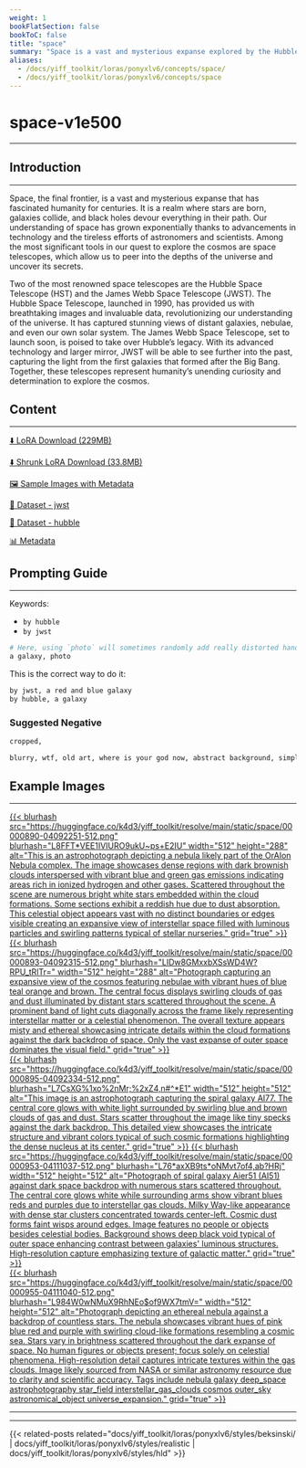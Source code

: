 ```yaml
---
weight: 1
bookFlatSection: false
bookToC: false
title: "space"
summary: "Space is a vast and mysterious expanse explored by the Hubble and James Webb Spaces Space Telescopes."
aliases:
  - /docs/yiff_toolkit/loras/ponyxlv6/concepts/space/
  - /docs/yiff_toolkit/loras/ponyxlv6/concepts/space
---
```


<!--markdownlint-disable MD025 MD033 -->

# space-v1e500

---

## Introduction

---

Space, the final frontier, is a vast and mysterious expanse that has fascinated humanity for centuries. It is a realm where stars are born, galaxies collide, and black holes devour everything in their path. Our understanding of space has grown exponentially thanks to advancements in technology and the tireless efforts of astronomers and scientists. Among the most significant tools in our quest to explore the cosmos are space telescopes, which allow us to peer into the depths of the universe and uncover its secrets.

Two of the most renowned space telescopes are the Hubble Space Telescope (HST) and the James Webb Space Telescope (JWST). The Hubble Space Telescope, launched in 1990, has provided us with breathtaking images and invaluable data, revolutionizing our understanding of the universe. It has captured stunning views of distant galaxies, nebulae, and even our own solar system. The James Webb Space Telescope, set to launch soon, is poised to take over Hubble’s legacy. With its advanced technology and larger mirror, JWST will be able to see further into the past, capturing the light from the first galaxies that formed after the Big Bang. Together, these telescopes represent humanity’s unending curiosity and determination to explore the cosmos.

## Content

---

[⬇️ LoRA Download (229MB)](https://huggingface.co/k4d3/yiff_toolkit/resolve/main/ponyxl_loras/space-v1e500.safetensors?download=true)

[⬇️ Shrunk LoRA Download (33.8MB)](https://huggingface.co/k4d3/yiff_toolkit/resolve/main/ponyxl_loras_shrunk_2/space-v1e500_frockpt1_th-3.55.safetensors?download=true)

[🖼️ Sample Images with Metadata](https://huggingface.co/k4d3/yiff_toolkit/tree/main/static/{})

[📐 Dataset - jwst](https://huggingface.co/datasets/k4d3/furry/tree/main/by_jwst)

[📐 Dataset - hubble](https://huggingface.co/datasets/k4d3/furry/tree/main/by_hubble)

[📊 Metadata](https://huggingface.co/k4d3/yiff_toolkit/raw/main/ponyxl_loras/space-v1e500.json)

## Prompting Guide

---

Keywords:

- `by hubble`
- `by jwst`

```r
# Here, using `photo` will sometimes randomly add really distorted hands.
a galaxy, photo
```

This is the correct way to do it:

```r
by jwst, a red and blue galaxy
by hubble, a galaxy
```

### Suggested Negative

```md
cropped,

blurry, wtf, old art, where is your god now, abstract background, simple background, cropped
```

## Example Images

---

<div class="image-grid">
    <div class="image-grid-container">

<a href="https://huggingface.co/k4d3/yiff_toolkit/resolve/main/static/space/00000890-04092251.png">
{{< blurhash
src="https://huggingface.co/k4d3/yiff_toolkit/resolve/main/static/space/00000890-04092251-512.png"
    blurhash="L8FFT*VEE1IVIURO9ukU~ps+E2IU"
    width="512"
    height="288"
    alt="This is an astrophotograph depicting a nebula likely part of the OrAIon Nebula complex. The image showcases dense regions with dark brownish clouds interspersed with vibrant blue and green gas emissions indicating areas rich in ionized hydrogen and other gases. Scattered throughout the scene are numerous bright white stars embedded within the cloud formations. Some sections exhibit a reddish hue due to dust absorption. This celestial object appears vast with no distinct boundaries or edges visible creating an expansive view of interstellar space filled with luminous particles and swirling patterns typical of stellar nurseries."
    grid="true"
>}}
</a>

<a href="https://huggingface.co/k4d3/yiff_toolkit/resolve/main/static/space/00000893-04092315.png">
{{< blurhash
src="https://huggingface.co/k4d3/yiff_toolkit/resolve/main/static/space/00000893-04092315-512.png"
    blurhash="LIDw8GMxxbXSsWD4W?RPU_tRlTr="
    width="512"
    height="288"
    alt="Photograph capturing an expansive view of the cosmos featuring nebulae with vibrant hues of blue teal orange and brown. The central focus displays swirling clouds of gas and dust illuminated by distant stars scattered throughout the scene. A prominent band of light cuts diagonally across the frame likely representing interstellar matter or a celestial phenomenon. The overall texture appears misty and ethereal showcasing intricate details within the cloud formations against the dark backdrop of space. Only the vast expanse of outer space dominates the visual field."
    grid="true"
>}}
</a>
</div>
</div>
<div class="image-grid">
<div class="image-grid-container">

<a href="https://huggingface.co/k4d3/yiff_toolkit/resolve/main/static/space/00000895-04092334.png">
{{< blurhash
src="https://huggingface.co/k4d3/yiff_toolkit/resolve/main/static/space/00000895-04092334-512.png"
    blurhash="L7CsXG%1xo%2nMr;%2xZ4,n#^*E1"
    width="512"
    height="512"
    alt="This image is an astrophotograph capturing the spiral galaxy AI77. The central core glows with white light surrounded by swirling blue and brown clouds of gas and dust. Stars scatter throughout the image like tiny specks against the dark backdrop. This detailed view showcases the intricate structure and vibrant colors typical of such cosmic formations highlighting the dense nucleus at its center."
    grid="true"
>}}
</a>

<a href="https://huggingface.co/k4d3/yiff_toolkit/resolve/main/static/space/00000953-04111037.png">
{{< blurhash
src="https://huggingface.co/k4d3/yiff_toolkit/resolve/main/static/space/00000953-04111037-512.png"
    blurhash="L76*axXB9ts*oNMvt7of4,ab?HRj"
    width="512"
    height="512"
    alt="Photograph of spiral galaxy Aier51 (AI51) against dark space backdrop with numerous stars scattered throughout. The central core glows white while surrounding arms show vibrant blues reds and purples due to interstellar gas clouds. Milky Way-like appearance with dense star clusters concentrated towards center-left. Cosmic dust forms faint wisps around edges. Image features no people or objects besides celestial bodies. Background shows deep black void typical of outer space enhancing contrast between galaxies' luminous structures. High-resolution capture emphasizing texture of galactic matter."
    grid="true"
>}}
</a>
</div>
</div>
<div class="image-grid">
<div class="image-grid-container">
<a href="https://huggingface.co/k4d3/yiff_toolkit/resolve/main/static/space/00000955-04111040.png">
{{< blurhash
src="https://huggingface.co/k4d3/yiff_toolkit/resolve/main/static/space/00000955-04111040-512.png"
    blurhash="L984W0wNMuX9RhNEo$of9WX7tmV="
    width="512"
    height="512"
    alt="Photograph depicting an ethereal nebula against a backdrop of countless stars. The nebula showcases vibrant hues of pink blue red and purple with swirling cloud-like formations resembling a cosmic sea. Stars vary in brightness scattered throughout the dark expanse of space. No human figures or objects present; focus solely on celestial phenomena. High-resolution detail captures intricate textures within the gas clouds. Image likely sourced from NASA or similar astronomy resource due to clarity and scientific accuracy. Tags include nebula galaxy deep_space astrophotography star_field interstellar_gas_clouds cosmos outer_sky astronomical_object universe_expansion."
    grid="true"
>}}
</a>
</div>
</div>

---

---

{{< related-posts related="docs/yiff_toolkit/loras/ponyxlv6/styles/beksinski/ | docs/yiff_toolkit/loras/ponyxlv6/styles/realistic | docs/yiff_toolkit/loras/ponyxlv6/styles/hld" >}}
